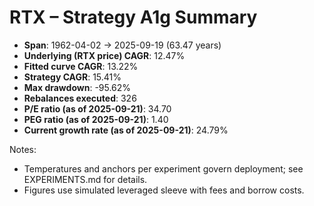 # RTX – Strategy A1g Summary

- **Span**: 1962-04-02 → 2025-09-19 (63.47 years)
- **Underlying (RTX price) CAGR**: 12.47%
- **Fitted curve CAGR**: 13.22%
- **Strategy CAGR**: 15.41%
- **Max drawdown**: -95.62%
- **Rebalances executed**: 326
- **P/E ratio (as of 2025-09-21)**: 34.70
- **PEG ratio (as of 2025-09-21)**: 1.40
- **Current growth rate (as of 2025-09-21)**: 24.79%

Notes:

- Temperatures and anchors per experiment govern deployment; see EXPERIMENTS.md for details.
- Figures use simulated leveraged sleeve with fees and borrow costs.
